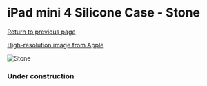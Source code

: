 # iPad mini 4 Silicone Case - Stone

[Return to previous page](/ipad_mini4)

[High-resolution image from Apple](https://store.storeimages.cdn-apple.com/8756/as-images.apple.com/is/MKLP2?wid=4500&hei=4500&fmt=png)

<div style="width: 384px"><img src="/everyphone/MKLP2.png" alt="Stone"></div>

### Under construction
